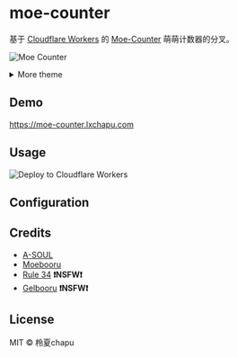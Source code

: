 # moe-counter

基于 [Cloudflare Workers](https://workers.cloudflare.com/) 的 [Moe-Counter](https://github.com/journey-ad/Moe-Counter) 萌萌计数器的分叉。

![Moe Counter](https://moe-counter.lxchapu.com/github@moe-counter)

<details>
<summary>More theme</summary>

**asoul**

![asoul](https://moe-counter.lxchapu.com/demo?theme=asoul)

**moebooru**

![moebooru](https://moe-counter.lxchapu.com/demo?theme=moebooru)

**rule34**

![rule34](https://moe-counter.lxchapu.com/demo?theme=rule34)

**gelbooru**

![gelbooru](https://moe-counter.lxchapu.com/demo?theme=gelbooru)

</details>

## Demo

<https://moe-counter.lxchapu.com>

## Usage

![Deploy to Cloudflare Workers](https://deploy.workers.cloudflare.com/button)

## Configuration

## Credits

- [A-SOUL](https://space.bilibili.com/703007996)
- [Moebooru](https://github.com/moebooru/moebooru)
- [Rule 34](https://rule34.xxx/) **❗NSFW❗**
- [Gelbooru](https://gelbooru.com/) **❗NSFW❗**

## License

MIT &copy; 柃夏chapu
